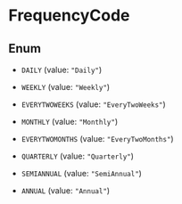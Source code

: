 
# FrequencyCode

## Enum


* `DAILY` (value: `"Daily"`)

* `WEEKLY` (value: `"Weekly"`)

* `EVERYTWOWEEKS` (value: `"EveryTwoWeeks"`)

* `MONTHLY` (value: `"Monthly"`)

* `EVERYTWOMONTHS` (value: `"EveryTwoMonths"`)

* `QUARTERLY` (value: `"Quarterly"`)

* `SEMIANNUAL` (value: `"SemiAnnual"`)

* `ANNUAL` (value: `"Annual"`)



